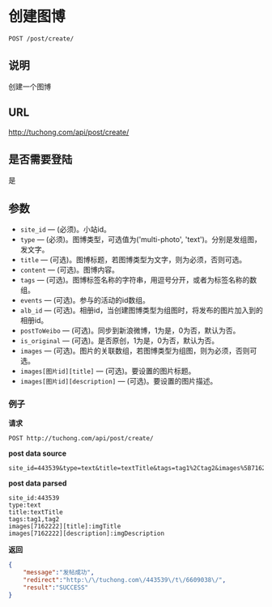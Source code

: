 # 创建图博

    POST /post/create/

## 说明
创建一个图博

## URL
http://tuchong.com/api/post/create/

## 是否需要登陆
是

## 参数

- `site_id` — (必须)。小站id。
- `type` — (必须)。图博类型，可选值为('multi-photo', 'text')。分别是发组图，发文字。
- `title` — (可选)。图博标题，若图博类型为文字，则为必须，否则可选。
- `content` — (可选)。图博内容。
- `tags` — (可选)。图博标签名称的字符串，用逗号分开，或者为标签名称的数组。
- `events` — (可选)。参与的活动的id数组。
- `alb_id` — (可选)。相册id，当创建图博类型为组图时，将发布的图片加入到的相册id。
- `postToWeibo` — (可选)。同步到新浪微博，1为是，0为否，默认为否。
- `is_original` — (可选)。是否原创，1为是，0为否，默认为否。
- `images` — (可选)。图片的关联数组，若图博类型为组图，则为必须，否则可选。
- `images[图片id][title]` — (可选)。要设置的图片标题。
- `images[图片id][description]` — (可选)。要设置的图片描述。

### 例子
**请求**

    POST http://tuchong.com/api/post/create/
**post data source**

    site_id=443539&type=text&title=textTitle&tags=tag1%2Ctag2&images%5B7162222%5D%5Btitle%5D=imgTitle&images%5B7162222%5D%5Bdescription%5D=imgDescription

**post data parsed**

    site_id:443539
    type:text
    title:textTitle
    tags:tag1,tag2
    images[7162222][title]:imgTitle
    images[7162222][description]:imgDescription

**返回**
``` json
{
    "message":"发帖成功",
    "redirect":"http:\/\/tuchong.com\/443539\/t\/6609038\/",
    "result":"SUCCESS"
}
```
